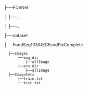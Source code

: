 ├──FDSNet

│  ├──...

│  ├──...

├──dataset

   ├──FoodSeg103/UECFoodPixComplete
   
      ├──Images
          ├──img_dir
              ├──allImage
          ├──ann_dir
              ├──allImage
      ├──ImageSets
          ├──train.txt
          ├──test.txt

